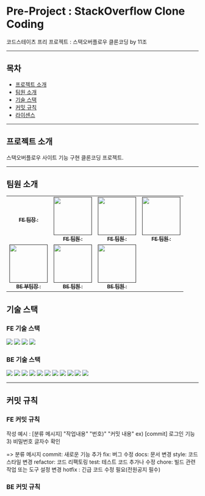 # Pre-Project : StackOverflow Clone Coding

코드스테이츠 프리 프로젝트 : 스택오버플로우 클론코딩 by 11조

---

## 목차

- [프로젝트 소개](#프로젝트-소개)
- [팀원 소개](#팀원-소개)
- [기술 스택](#기술-스택)
- [커밋 규칙](#커밋-규칙)
- [라이센스](#라이센스)

---

## 프로젝트 소개

스택오버플로우 사이트 기능 구현 클론코딩 프로젝트.

---

## 팀원 소개
<table>
  <tbody>
    <tr>
      <td align="center"><a href=""><img src="width="100px;" alt=""/><br /><sub><b>FE 팀장 : </b></sub></a><br /></td>
      <td align="center"><a href=""><img src="" width="100px;" alt=""/><br /><sub><b>FE 팀원 : </b></sub></a><br /></td>
      <td align="center"><a href=""><img src="" width="100px;" alt=""/><br /><sub><b>FE 팀원 : </b></sub></a><br /></td>
      <td align="center"><a href=""><img src="" width="100px;" alt=""/><br /><sub><b>FE 팀원 : </b></sub></a><br /></td>
     <tr/>
      <td align="center"><a href=""><img src="" width="100px;" alt=""/><br /><sub><b>BE 부팀장 : </b></sub></a><br /></td>
      <td align="center"><a href=""><img src="" width="100px;" alt=""/><br /><sub><b>BE 팀원 : </b></sub></a><br /></td>
      <td align="center"><a href=""><img src="" width="100px;" alt=""/><br /><sub><b>BE 팀원 : </b></sub></a><br /></td>
    </tr>
  </tbody>
</table>

## 기술 스택

### FE 기술 스택
<img src="https://img.shields.io/badge/JavaScript-F7DF1E?style=for-the-badge&logo=JavaScript&logoColor=white">
 <img src="https://img.shields.io/badge/HTML5-E34F26?style=for-the-badge&logo=HTML5&logoColor=white">
 <img src="https://img.shields.io/badge/CSS3-1572B6?style=for-the-badge&logo=CSS3&logoColor=white">
<img src="https://img.shields.io/badge/React-61DAFB?style=for-the-badge&logo=React&logoColor=black"/>

### BE 기술 스택
<img src="https://img.shields.io/badge/Spring-6DB33F?style=for-the-badge&logo=Spring&logoColor=black"/>
<img src="https://img.shields.io/badge/Springboot-6DB33F?style=for-the-badge&logo=Spring-boot&logoColor=white"/>
<img src="https://img.shields.io/badge/SpringSecurity-6DB33F?style=for-the-badge&logo=Spring-security&logoColor=black"/>
<img src="https://img.shields.io/badge/java-FA6831?style=for-the-badge&logo=java&logoColor=black"/>

<img src="https://img.shields.io/badge/Spring-6DB33F?style=for-the-badge&logo=Spring&logoColor=green">
<img src="https://img.shields.io/badge/Spring Boot-6DB33F?style=for-the-badge&logo=Spring Boot&logoColor=yellow">
<img src="https://img.shields.io/badge/Spring Security-6DB33F?style=for-the-badge&logo=Spring Boot&logoColor=yellow">
<img src="https://img.shields.io/badge/Mysql-4479A1?style=for-the-badge&logo=Spring Boot&logoColor=yellow">
<img src="https://img.shields.io/badge/Amazon EC2-FF9900?style=for-the-badge&logo=Spring Boot&logoColor=yellow">
<img src="https://img.shields.io/badge/Amazon S3-569A31?style=for-the-badge&logo=Spring Boot&logoColor=yellow">
<img src="https://img.shields.io/badge/Amazon RDS-527FFF?style=for-the-badge&logo=Spring Boot&logoColor=yellow">



---

## 커밋 규칙

### FE 커밋 규칙
작성 예시 : [분류 메시지] "작업내용"  "번호)" "커밋 내용"
ex) [commit] 로그인 기능 3) 비밀번호 글자수 확인

=> 분류 메시지
commit: 새로운 기능 추가
fix: 버그 수정
docs: 문서 변경
style: 코드 스타일 변경
refactor: 코드 리팩토링
test: 테스트 코드 추가나 수정
chore: 빌드 관련 작업 또는 도구 설정 변경
hotfix : 긴급 코드 수정 필요(전원공지 필수)

### BE 커밋 규칙
